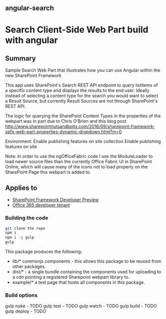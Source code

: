 ## angular-search

# Search Client-Side Web Part build with angular

## Summary
Sample Search Web Part that illustrates how you can use Angular within the new SharePoint Framework

This app uses SharePoint's Search REST API endpoint to query listitems of a specific content type and displays the results to the end user.
Ideally instead of selecting a content type for the search you would want to select a Result Source, but currently Result Sources are not
through SharePoint's REST API.

The logic for querying the SharePoint Content Types in the properties of the webpart was in part due to Chris O'Brien and this blog post
http://www.sharepointnutsandbolts.com/2016/09/sharepoint-framework-spfx-web-part-properties-dynamic-dropdown.html?m=0

Environment:
  Enable publishing features on site collection
  Enable publishing features on site

Note: In order to use the ngOfficeFabric code I use the ModuleLoader to load newer source files than the currently
Office Fabric UI in SharePoint Online, which will cause many of the icons not to load properly on the SharePoint
Page this webpart is added to.

## Applies to

* [SharePoint Framework Developer Preview](http://dev.office.com/sharepoint/docs/spfx/sharepoint-framework-overview)
* [Office 365 developer tenant](http://dev.office.com/sharepoint/docs/spfx/set-up-your-developer-tenant)

### Building the code

```bash
git clone the repo
npm i
npm i -g gulp
gulp
```

This package produces the following:

* lib/* commonjs components - this allows this package to be reused from other packages.
* dist/* - a single bundle containing the components used for uploading to a cdn pointing a registered Sharepoint webpart library to.
* example/* a test page that hosts all components in this package.

### Build options

gulp nuke - TODO
gulp test - TODO
gulp watch - TODO
gulp build - TODO
gulp deploy - TODO
